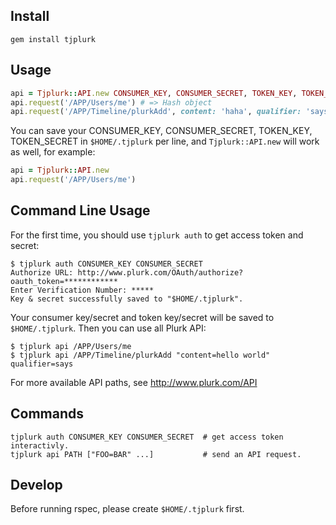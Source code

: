 ## Install

    gem install tjplurk

## Usage

```ruby
api = Tjplurk::API.new CONSUMER_KEY, CONSUMER_SECRET, TOKEN_KEY, TOKEN_SECRET
api.request('/APP/Users/me') # => Hash object
api.request('/APP/Timeline/plurkAdd', content: 'haha', qualifier: 'says') # => Hash object
```

You can save your CONSUMER_KEY, CONSUMER_SECRET, TOKEN_KEY, TOKEN_SECRET in `$HOME/.tjplurk` per line, and `Tjplurk::API.new` will work as well, for example:

```ruby
api = Tjplurk::API.new
api.request('/APP/Users/me')
```

## Command Line Usage

For the first time, you should use `tjplurk auth` to get access token and secret:

```
$ tjplurk auth CONSUMER_KEY CONSUMER_SECRET
Authorize URL: http://www.plurk.com/OAuth/authorize?oauth_token=************
Enter Verification Number: *****
Key & secret successfully saved to "$HOME/.tjplurk".
```

Your consumer key/secret and token key/secret will be saved to `$HOME/.tjplurk`. Then you can use all Plurk API:

```
$ tjplurk api /APP/Users/me
$ tjplurk api /APP/Timeline/plurkAdd "content=hello world" qualifier=says
```

For more available API paths, see http://www.plurk.com/API

## Commands

```
tjplurk auth CONSUMER_KEY CONSUMER_SECRET  # get access token interactivly.
tjplurk api PATH ["FOO=BAR" ...]           # send an API request.
```

## Develop

Before running rspec, please create `$HOME/.tjplurk` first.